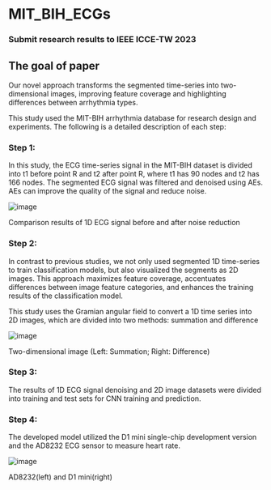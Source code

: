 # MIT_BIH_ECGs
### Submit research results to IEEE ICCE-TW 2023 
## The goal of paper
Our novel approach transforms the segmented time-series into two-dimensional images, improving feature coverage and highlighting differences between arrhythmia types.

This study used the MIT-BIH arrhythmia database for research design and experiments. The following is a detailed description of each step:

### Step 1: 
In this study, the ECG time-series signal in the MIT-BIH dataset is divided into t1 before point R and t2 after point R, where t1 has 90 nodes and t2 has 166 nodes. The segmented ECG signal was filtered and denoised using AEs. AEs can improve the quality of the signal and reduce noise. 

![image](https://github.com/tsubasa-k/MIT_BIH_ECGs/assets/61736148/281ebeec-c644-4469-9a2d-230f8c370ff5)

Comparison results of 1D ECG signal before and after noise reduction

### Step 2: 
In contrast to previous studies, we not only used segmented 1D time-series to train classification models, but also visualized the segments as 2D images. 
This approach maximizes feature coverage, accentuates differences between image feature categories, and enhances the training results of the classification model.

This study uses the Gramian angular field to convert a 1D time series into 2D images, which are divided into two methods: summation and difference

![image](https://github.com/tsubasa-k/MIT_BIH_ECGs/assets/61736148/a9b28b83-6196-436f-a38b-0be4afd2d4b0)

Two-dimensional image
 (Left: Summation; Right: Difference)

### Step 3: 
The results of 1D ECG signal denoising and 2D image datasets were divided into training and test sets for CNN training and prediction.

### Step 4: 
The developed model utilized the D1 mini single-chip development version and the AD8232 ECG sensor to measure heart rate.

![image](https://github.com/tsubasa-k/MIT_BIH_ECGs/assets/61736148/90c56fa1-9587-439b-9807-1c103c89a145)

AD8232(left) and D1 mini(right)










